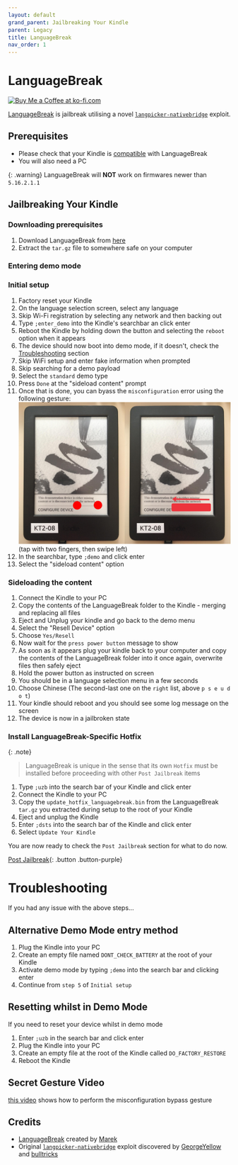 ```yaml
---
layout: default
grand_parent: Jailbreaking Your Kindle
parent: Legacy
title: LanguageBreak
nav_order: 1
---
```


# LanguageBreak
<a href='https://ko-fi.com/notmarek' target='_blank'><img height='35' style='border:0px;height:46px;' src='https://storage.ko-fi.com/cdn/brandasset/v2/support_me_on_kofi_dark.png' border='0' alt='Buy Me a Coffee at ko-fi.com' />

[LanguageBreak](https://www.mobileread.com/forums/showthread.php?t=356872) is jailbreak utilising a novel [`langpicker-nativebridge`](https://www.mobileread.com/forums/showthread.php?t=356766) exploit.

## Prerequisites
- Please check that your Kindle is [compatible](../getting-started.html) with LanguageBreak
- You will also need a PC

{: .warning}
LanguageBreak will **NOT** work on firmwares newer than `5.16.2.1.1`

## Jailbreaking Your Kindle

### Downloading prerequisites
1. Download LanguageBreak from [here](https://github.com/notmarek/LanguageBreak/releases/latest)
2. Extract the `tar.gz` file to somewhere safe on your computer


### Entering demo mode
### Initial setup
1. Factory reset your Kindle
2. On the language selection screen, select any language
3. Skip Wi-Fi registration by selecting any network and then backing out
4. Type `;enter_demo` into the Kindle's searchbar an click enter
5. Reboot the Kindle by holding down the button and selecting the `reboot` option when it appears
6. The device should now boot into demo mode, if it doesn't, check the [Troubleshooting](#troubleshooting) section
7. Skip WiFi setup and enter fake information when prompted
8. Skip searching for a demo payload
9. Select the `standard` demo type
10. Press `Done` at the "sideload content" prompt
11. Once that is done, you can byass the `misconfiguration` error using the following gesture:
![gesture](./WatchThis/WatchThis-Gesture.png)
(tap with two fingers, then swipe left)
12. In the searchbar, type `;demo` and click enter
13. Select the "sideload content" option

### Sideloading the content
1. Connect the Kindle to your PC
2. Copy the contents of the LanguageBreak folder to the Kindle - merging and replacing all files
3. Eject and Unplug your kindle and go back to the demo menu
4. Select the "Resell Device" option
5. Choose `Yes/Resell`
6. Now wait for the `press power button` message to show
7. As soon as it appears plug your kindle back to your computer and copy the contents of the LanguageBreak folder into it once again, overwrite files then safely eject
8. Hold the power button as instructed on screen
9. You should be in a language selection menu in a few seconds
10. Choose Chinese (The second-last one on the `right` list, above `p s e u d o t`)
11. Your kindle should reboot and you should see some log message on the screen
12. The device is now in a jailbroken state

### Install LanguageBreak-Specific Hotfix
{: .note}
> LanguageBreak is unique in the sense that its own `Hotfix` must be installed before proceeding with other `Post Jailbreak` items

1. Type `;uzb` into the search bar of your Kindle and click enter
2. Connect the Kindle to your PC
3. Copy the `update_hotfix_languagebreak.bin` from the LanguageBreak `tar.gz` you extracted during setup to the root of your Kindle
4. Eject and unplug the Kindle
5. Enter `;dsts` into the search bar of the Kindle and click enter
6. Select `Update Your Kindle`

You are now ready to check the `Post Jailbreak` section for what to do now.

[Post Jailbreak](../post-jailbreak/){: .button .button-purple}

# Troubleshooting
If you had any issue with the above steps...

## Alternative Demo Mode entry method
1. Plug the Kindle into your PC
2. Create an empty file named `DONT_CHECK_BATTERY` at the root of your Kindle
3. Activate demo mode by typing `;demo` into the search bar and clicking enter
4. Continue from `step 5` of `Initial setup`

## Resetting whilst in Demo Mode
If you need to reset your device whilst in demo mode
1. Enter `;uzb` in the search bar and click enter
2. Plug the Kindle into your PC
3. Create an empty file at the root of the Kindle called `DO_FACTORY_RESTORE`
4. Reboot the Kindle

## Secret Gesture Video
[this video](https://www.youtube.com/watch?v=JzuIGbGPpig) shows how to perform the misconfiguration bypass gesture

## Credits
- [LanguageBreak](https://www.mobileread.com/forums/showthread.php?t=356872) created by [Marek](https://www.mobileread.com/forums/member.php?u=340787)
- Original [`langpicker-nativebridge`](https://www.mobileread.com/forums/showthread.php?t=356766) exploit discovered by [GeorgeYellow](https://www.mobileread.com/forums/member.php?u=288138) and [bulltricks](https://www.mobileread.com/forums/member.php?u=335985)